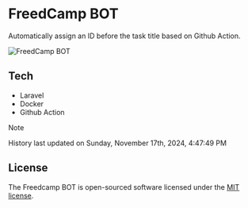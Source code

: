 # FreedCamp BOT

Automatically assign an ID before the task title based on Github Action.

![FreedCamp BOT](https://repository-images.githubusercontent.com/737932867/7d34798b-2680-471c-b089-a78a718d3d6a)

## Tech

- Laravel
- Docker
- Github Action

> [!NOTE]  
> History last updated on Sunday, November 17th, 2024, 4:47:49 PM

## License

The Freedcamp BOT is open-sourced software licensed under the [MIT license](https://opensource.org/licenses/MIT).

